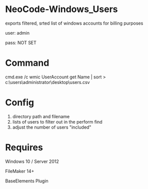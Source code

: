 # NeoCode-Windows_Users
exports filtered, srted list of windows accounts for billing purposes

user: admin

pass: NOT SET

# Command

cmd.exe /c wmic UserAccount get Name | sort > c:\users\administrator\desktop\users.csv

# Config

1. directory path and filename
1. lists of users to filter out in the perform find
1. adjust the number of users "included"

# Requires

Windows 10 / Server 2012

FileMaker 14+

BaseElements Plugin

